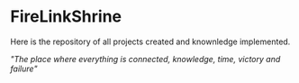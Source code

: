 # FireLinkShrine
Here is the repository of all projects created and knownledge implemented.

<em>"The place where everything is connected, knowledge, time, victory and failure" </em>


